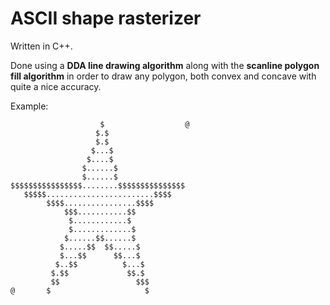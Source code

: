 # ASCII shape rasterizer

Written in C++.

Done using a **DDA line drawing algorithm** along with 
the **scanline polygon fill algorithm** in order to draw 
any polygon, both convex and concave with quite a nice accuracy.

Example:
```
                    $                  @
                   $.$
                   $.$
                  $...$
                 $....$
                $......$
                $......$
$$$$$$$$$$$$$$$$........$$$$$$$$$$$$$$$
   $$$$$........................$$$$
        $$$$................$$$$
            $$$...........$$
             $............$
             $.............$
            $......$$......$
           $.....$$  $$.....$
           $...$$      $$...$
          $..$$          $...$
         $.$$             $$.$
         $$                 $$$
@       $                     $
```